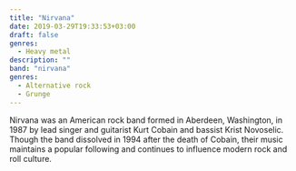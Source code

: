 ```yaml
---
title: "Nirvana"
date: 2019-03-29T19:33:53+03:00
draft: false
genres:
  - Heavy metal
description: ""
band: "nirvana"
genres:
  - Alternative rock
  - Grunge
---
```


Nirvana was an American rock band formed in Aberdeen, Washington, in 1987 by lead singer and guitarist Kurt Cobain and bassist Krist Novoselic. Though the band dissolved in 1994 after the death of Cobain, their music maintains a popular following and continues to influence modern rock and roll culture.
